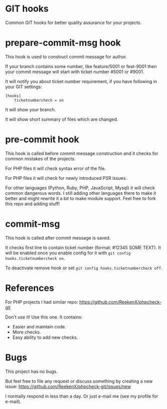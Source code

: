 # GIT hooks

Common GIT hooks for better quality assurance for your projects.

# prepare-commit-msg hook

This hook is used to construct commit message for author.

If your branch contains some number, like feature/5001 or feat-9001 then your commit message
will start with ticket number #5001 or #9001.

It will notify you about ticket number requirement, if you have following in your GIT settings:

    [hooks]
        ticketnumbercheck = on

It will show your branch.

It will show short summary of files which are changed.

# pre-commit hook

This hook is called before commit message construction and it checks for common mistakes of the projects.

For PHP files it will check syntax error of the file.

For PHP files it will check for newly introduced PSR issues.

For other languages (Python, Ruby, PHP, JavaScript, Mysql) it will check common dangerous words. I still
adding other languages there to make it better and might rewrite it a bit to make module support. Feel
free to fork this repo and adding stuff!

# commit-msg

This hook is called after commit message is saved.

It checks first line to contain ticket number (format: #12345 SOME TEXT). It will be enabled once you
enable config for it with `git config hooks.ticketnumbercheck on`.

To deactivate remove hook or set `git config hooks.ticketnumbercheck off`.

# References

For PHP projects I had similar repo: https://github.com/ReekenX/phpcheck-git

Don't use it! Use this one. It contains:

* Easier and maintain code.
* More checks.
* Easy ability to add new checks.

# Bugs

This project has no bugs.

But feel free to file any request or discuss something by creating a new issue: https://github.com/ReekenX/phpcheck-git/issues/new

I normally respond in less than a day. Or just e-mail me (see my profile for e-mail).
